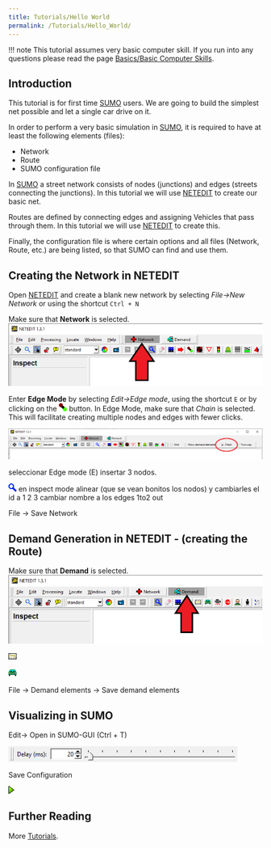```yaml
---
title: Tutorials/Hello World
permalink: /Tutorials/Hello_World/
---
```


!!! note
    This tutorial assumes very basic computer skill. If you run into any questions please read the page [Basics/Basic Computer Skills](../Basics/Basic_Computer_Skills.md).

## Introduction

This tutorial is for first time [SUMO](../SUMO.md) users. We are going to build the
simplest net possible and let a single car drive on it.

In order to perform a very basic simulation in [SUMO](../SUMO.md), it is required to have at least the following elements (files):

- Network
- Route
- SUMO configuration file

In [SUMO](../SUMO.md) a street network consists of nodes
(junctions) and edges (streets connecting the junctions). In this tutorial we will use [NETEDIT](../NETEDIT.md) to create our basic net.

Routes are defined by connecting edges and assigning Vehicles that pass through them. In this tutorial we will use [NETEDIT](../NETEDIT.md) to create this.

Finally, the configuration file is where certain options and all files (Network, Route, etc.) are being listed, so that SUMO can find and use them.

## Creating the Network in NETEDIT

Open [NETEDIT](../NETEDIT.md) and create a blank new network by selecting *File-\>New Network* or using the shortcut `Ctrl + N`


Make sure that **Network** is selected.
![](../images/NeteditNetworkMode.png)

Enter **Edge Mode** by selecting *Edit-\>Edge mode*, using the shortcut `E` or by clicking on the ![](../images/ModeCreateEdge.gif) button.
In Edge Mode, make sure that *Chain* is selected. This will facilitate creating multiple nodes and edges with fewer clicks.

![](../images/NeteditChainSelected.png)


seleccionar Edge mode (E)
insertar 3 nodos.

![](../images/ModeInspect.gif)
en inspect mode alinear (que se vean bonitos los nodos) y cambiarles el id a 1 2 3
cambiar nombre a los edges 1to2 out

File -> Save Network



## Demand Generation in NETEDIT - (creating the Route)

Make sure that **Demand** is selected.
![](../images/NeteditDemandMode.png)

![](../images/Route.gif)

![](../images/Vehicle.gif)



File -> Demand elements -> Save demand elements

## Visualizing in SUMO

Edit-> Open in SUMO-GUI (Ctrl + T)

![](../images/Delay.png)

Save Configuration


![](../images/Play.gif)

## Further Reading



More [Tutorials](../Tutorials.md).